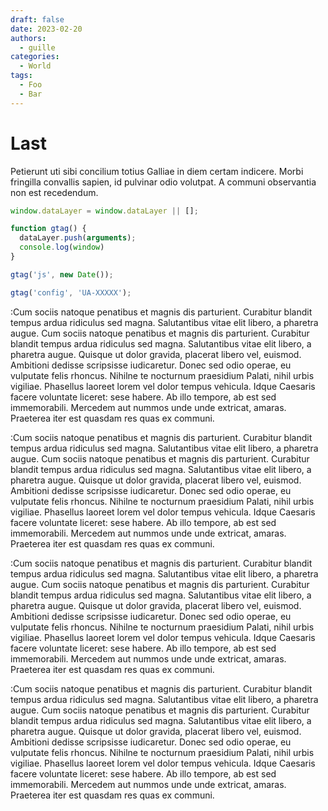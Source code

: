 ```yaml
---
draft: false 
date: 2023-02-20
authors:
  - guille
categories:
  - World
tags:
  - Foo
  - Bar
---
```


# Last

Petierunt uti sibi concilium totius Galliae in diem certam indicere. Morbi fringilla convallis sapien, id pulvinar odio volutpat. A communi observantia non est recedendum.

<!-- more -->

```javascript title="test.js" linenums="1"
window.dataLayer = window.dataLayer || [];

function gtag() {
  dataLayer.push(arguments);
  console.log(window)
}

gtag('js', new Date());

gtag('config', 'UA-XXXXX');
```

:Cum sociis natoque penatibus et magnis dis parturient. Curabitur blandit tempus ardua ridiculus sed magna. Salutantibus vitae elit libero, a pharetra augue.
Cum sociis natoque penatibus et magnis dis parturient. Curabitur blandit tempus ardua ridiculus sed magna. Salutantibus vitae elit libero, a pharetra augue.
Quisque ut dolor gravida, placerat libero vel, euismod. Ambitioni dedisse scripsisse iudicaretur. Donec sed odio operae, eu vulputate felis rhoncus. Nihilne te nocturnum praesidium Palati, nihil urbis vigiliae.
Phasellus laoreet lorem vel dolor tempus vehicula. Idque Caesaris facere voluntate liceret: sese habere. Ab illo tempore, ab est sed immemorabili. Mercedem aut nummos unde unde extricat, amaras. Praeterea iter est quasdam res quas ex communi.

:Cum sociis natoque penatibus et magnis dis parturient. Curabitur blandit tempus ardua ridiculus sed magna. Salutantibus vitae elit libero, a pharetra augue.
Cum sociis natoque penatibus et magnis dis parturient. Curabitur blandit tempus ardua ridiculus sed magna. Salutantibus vitae elit libero, a pharetra augue.
Quisque ut dolor gravida, placerat libero vel, euismod. Ambitioni dedisse scripsisse iudicaretur. Donec sed odio operae, eu vulputate felis rhoncus. Nihilne te nocturnum praesidium Palati, nihil urbis vigiliae.
Phasellus laoreet lorem vel dolor tempus vehicula. Idque Caesaris facere voluntate liceret: sese habere. Ab illo tempore, ab est sed immemorabili. Mercedem aut nummos unde unde extricat, amaras. Praeterea iter est quasdam res quas ex communi.

:Cum sociis natoque penatibus et magnis dis parturient. Curabitur blandit tempus ardua ridiculus sed magna. Salutantibus vitae elit libero, a pharetra augue.
Cum sociis natoque penatibus et magnis dis parturient. Curabitur blandit tempus ardua ridiculus sed magna. Salutantibus vitae elit libero, a pharetra augue.
Quisque ut dolor gravida, placerat libero vel, euismod. Ambitioni dedisse scripsisse iudicaretur. Donec sed odio operae, eu vulputate felis rhoncus. Nihilne te nocturnum praesidium Palati, nihil urbis vigiliae.
Phasellus laoreet lorem vel dolor tempus vehicula. Idque Caesaris facere voluntate liceret: sese habere. Ab illo tempore, ab est sed immemorabili. Mercedem aut nummos unde unde extricat, amaras. Praeterea iter est quasdam res quas ex communi.

:Cum sociis natoque penatibus et magnis dis parturient. Curabitur blandit tempus ardua ridiculus sed magna. Salutantibus vitae elit libero, a pharetra augue.
Cum sociis natoque penatibus et magnis dis parturient. Curabitur blandit tempus ardua ridiculus sed magna. Salutantibus vitae elit libero, a pharetra augue.
Quisque ut dolor gravida, placerat libero vel, euismod. Ambitioni dedisse scripsisse iudicaretur. Donec sed odio operae, eu vulputate felis rhoncus. Nihilne te nocturnum praesidium Palati, nihil urbis vigiliae.
Phasellus laoreet lorem vel dolor tempus vehicula. Idque Caesaris facere voluntate liceret: sese habere. Ab illo tempore, ab est sed immemorabili. Mercedem aut nummos unde unde extricat, amaras. Praeterea iter est quasdam res quas ex communi.
